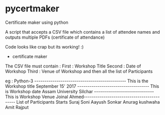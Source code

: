 pycertmaker
======

Certificate maker using python

A script that accepts a CSV file which contains a list of attendee names and outputs multiple PDFs (certificate of attendance)

Code looks like crap  but its working! :)
- certificate maker



The CSV file must contain :
First : Workshop Title
Second : Date of Workshop
Third : Venue of Workshop
and then all the list of Participants

eg :
Python-3 ---------------------------------------------- This is the Workshop title
September 15' 2017 ------------------------------------ This is Workshop date
Assam University Silchar ------------------------------ This is Workshop Venue
Joinal Ahmed------------------------------------------- List of Participants Starts
Suraj Soni
Aayush Sonkar
Anurag kushwaha
Amit Rajput




